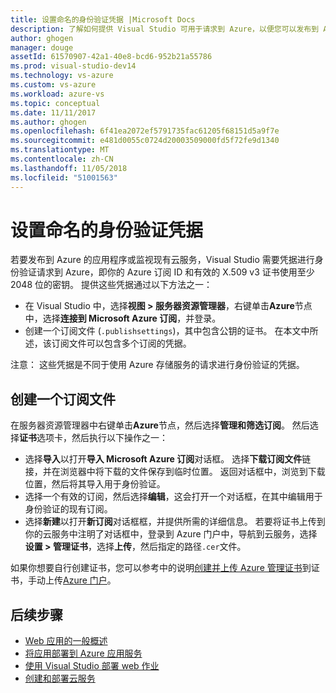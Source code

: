 ```yaml
---
title: 设置命名的身份验证凭据 |Microsoft Docs
description: 了解如何提供 Visual Studio 可用于请求到 Azure，以便您可以发布到 Azure 应用程序从 Visual Studio 或监视现有云服务进行身份验证的凭据。
author: ghogen
manager: douge
assetId: 61570907-42a1-40e8-bcd6-952b21a55786
ms.prod: visual-studio-dev14
ms.technology: vs-azure
ms.custom: vs-azure
ms.workload: azure-vs
ms.topic: conceptual
ms.date: 11/11/2017
ms.author: ghogen
ms.openlocfilehash: 6f41ea2072ef5791735fac61205f68151d5a9f7e
ms.sourcegitcommit: e481d0055c0724d20003509000fd5f72fe9d1340
ms.translationtype: MT
ms.contentlocale: zh-CN
ms.lasthandoff: 11/05/2018
ms.locfileid: "51001563"
---
```

# <a name="set-up-named-authentication-credentials"></a>设置命名的身份验证凭据

若要发布到 Azure 的应用程序或监视现有云服务，Visual Studio 需要凭据进行身份验证请求到 Azure，即你的 Azure 订阅 ID 和有效的 X.509 v3 证书使用至少 2048 位的密钥。 提供这些凭据通过以下方法之一：

- 在 Visual Studio 中，选择**视图 > 服务器资源管理器**，右键单击**Azure**节点中，选择**连接到 Microsoft Azure 订阅**，并登录。
- 创建一个订阅文件 (`.publishsettings`)，其中包含公钥的证书。 在本文中所述，该订阅文件可以包含多个订阅的凭据。

注意： 这些凭据是不同于使用 Azure 存储服务的请求进行身份验证的凭据。

## <a name="create-a-subscription-file"></a>创建一个订阅文件

在服务器资源管理器中右键单击**Azure**节点，然后选择**管理和筛选订阅**。 然后选择**证书**选项卡，然后执行以下操作之一：

- 选择**导入**以打开**导入 Microsoft Azure 订阅**对话框。 选择**下载订阅文件**链接，并在浏览器中将下载的文件保存到临时位置。 返回对话框中，浏览到下载位置，然后将其导入用于身份验证。
- 选择一个有效的订阅，然后选择**编辑**，这会打开一个对话框，在其中编辑用于身份验证的现有订阅。
- 选择**新建**以打开**新订阅**对话框框，并提供所需的详细信息。 若要将证书上传到你的云服务中注明了对话框中，登录到 Azure 门户中，导航到云服务，选择**设置 > 管理证书**，选择**上传**，然后指定的路径`.cer`文件。

如果你想要自行创建证书，您可以参考中的说明[创建并上传 Azure 管理证书](https://msdn.microsoft.com/library/windowsazure/gg551722.aspx)到证书，手动上传[Azure 门户](https://portal.azure.com/)。

## <a name="next-steps"></a>后续步骤

- [Web 应用的一般概述](https://docs.microsoft.com/azure/app-service/)
- [将应用部署到 Azure 应用服务](https://docs.microsoft.com/azure/app-service/app-service-deploy-local-git) 
- [使用 Visual Studio 部署 web 作业](https://docs.microsoft.com/azure/app-service/websites-dotnet-deploy-webjobs)
- [创建和部署云服务](https://docs.microsoft.com/azure/cloud-services/cloud-services-how-to-create-deploy-portal)